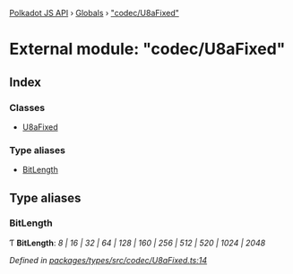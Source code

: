 [Polkadot JS API](../README.md) › [Globals](../globals.md) › ["codec/U8aFixed"](_codec_u8afixed_.md)

# External module: "codec/U8aFixed"

## Index

### Classes

* [U8aFixed](../classes/_codec_u8afixed_.u8afixed.md)

### Type aliases

* [BitLength](_codec_u8afixed_.md#bitlength)

## Type aliases

###  BitLength

Ƭ **BitLength**: *8 | 16 | 32 | 64 | 128 | 160 | 256 | 512 | 520 | 1024 | 2048*

*Defined in [packages/types/src/codec/U8aFixed.ts:14](https://github.com/polkadot-js/api/blob/3a1f284fa8/packages/types/src/codec/U8aFixed.ts#L14)*
